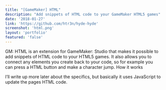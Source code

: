 ```yaml
---
title: "[GameMaker] HTML"
description: "Add snippets of HTML code to your GameMaker HTML5 games"
date: '2018-01-27'
link: 'https://github.com/htr3n/hyde-hyde'
screenshot: 'html.png'
layout: 'portfolio'
featured: 'false'
---
```


GM: HTML is an extension for GameMaker: Studio that makes it possible to add snippets of HTML code to your HTML5 games. It also allows you to connect any elements you create back to your code, so for example you can press a HTML button and make a character jump.
How it works

I’ll write up more later about the specifics, but basically it uses JavaScript to update the pages HTML code.
